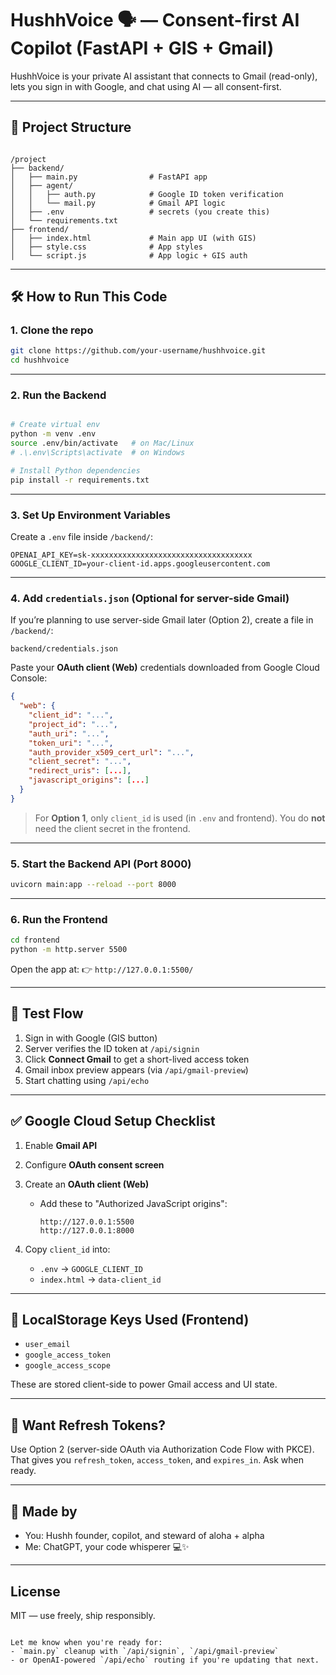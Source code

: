 # HushhVoice 🗣️ — Consent-first AI Copilot (FastAPI + GIS + Gmail)

HushhVoice is your private AI assistant that connects to Gmail (read-only), lets you sign in with Google, and chat using AI — all consent-first.

---

## 🧾 Project Structure

```

/project
├── backend/
│   ├── main.py                # FastAPI app
│   ├── agent/
│   │   ├── auth.py            # Google ID token verification
│   │   └── mail.py            # Gmail API logic
│   ├── .env                   # secrets (you create this)
│   └── requirements.txt
├── frontend/
│   ├── index.html             # Main app UI (with GIS)
│   ├── style.css              # App styles
│   └── script.js              # App logic + GIS auth

````

---

## 🛠️ How to Run This Code

### 1. Clone the repo

```bash
git clone https://github.com/your-username/hushhvoice.git
cd hushhvoice
````

---

### 2. Run the Backend

```bash

# Create virtual env
python -m venv .env
source .env/bin/activate   # on Mac/Linux
# .\.env\Scripts\activate  # on Windows

# Install Python dependencies
pip install -r requirements.txt

```

---

### 3. Set Up Environment Variables

Create a `.env` file inside `/backend/`:

```
OPENAI_API_KEY=sk-xxxxxxxxxxxxxxxxxxxxxxxxxxxxxxxxxxxx
GOOGLE_CLIENT_ID=your-client-id.apps.googleusercontent.com
```

---

### 4. Add `credentials.json` (Optional for server-side Gmail)

If you’re planning to use server-side Gmail later (Option 2), create a file in `/backend/`:

```
backend/credentials.json
```

Paste your **OAuth client (Web)** credentials downloaded from Google Cloud Console:

```json
{
  "web": {
    "client_id": "...",
    "project_id": "...",
    "auth_uri": "...",
    "token_uri": "...",
    "auth_provider_x509_cert_url": "...",
    "client_secret": "...",
    "redirect_uris": [...],
    "javascript_origins": [...]
  }
}
```

> For **Option 1**, only `client_id` is used (in `.env` and frontend). You do **not** need the client secret in the frontend.

---

### 5. Start the Backend API (Port 8000)

```bash
uvicorn main:app --reload --port 8000
```

---

### 6. Run the Frontend

```bash
cd frontend
python -m http.server 5500
```

Open the app at:
👉 `http://127.0.0.1:5500/`

---

## 🧪 Test Flow

1. Sign in with Google (GIS button)
2. Server verifies the ID token at `/api/signin`
3. Click **Connect Gmail** to get a short-lived access token
4. Gmail inbox preview appears (via `/api/gmail-preview`)
5. Start chatting using `/api/echo`

---

## ✅ Google Cloud Setup Checklist

1. Enable **Gmail API**
2. Configure **OAuth consent screen**
3. Create an **OAuth client (Web)**

   * Add these to "Authorized JavaScript origins":

     ```
     http://127.0.0.1:5500
     http://127.0.0.1:8000
     ```
4. Copy `client_id` into:

   * `.env` → `GOOGLE_CLIENT_ID`
   * `index.html` → `data-client_id`

---

## 🔐 LocalStorage Keys Used (Frontend)

* `user_email`
* `google_access_token`
* `google_access_scope`

These are stored client-side to power Gmail access and UI state.

---

## 🔄 Want Refresh Tokens?

Use Option 2 (server-side OAuth via Authorization Code Flow with PKCE). That gives you `refresh_token`, `access_token`, and `expires_in`. Ask when ready.

---

## 🤝 Made by

* You: Hushh founder, copilot, and steward of aloha + alpha
* Me: ChatGPT, your code whisperer 💻✨

---

## License

MIT — use freely, ship responsibly.

```

Let me know when you're ready for:
- `main.py` cleanup with `/api/signin`, `/api/gmail-preview`
- or OpenAI-powered `/api/echo` routing if you're updating that next.
```
